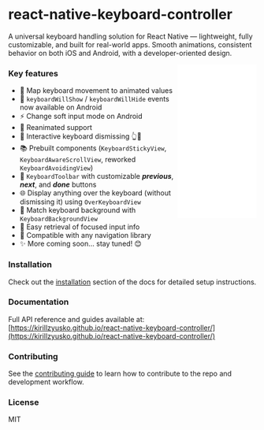 # react-native-keyboard-controller

A universal keyboard handling solution for React Native — lightweight, fully customizable, and built for real-world apps. Smooth animations, consistent behavior on both iOS and Android, with a developer-oriented design.

<div>
  <img align="right" width="32%" src="./gifs/demo.png?raw=true">
</div>

### Key features

- 🧬 Map keyboard movement to animated values
- 🧪 `keyboardWillShow` / `keyboardWillHide` events now available on Android
- ⚡ Change soft input mode on Android
- 🚀 Reanimated support
- 📱 Interactive keyboard dismissing 👆📱
- 📚 Prebuilt components (`KeyboardStickyView`, `KeyboardAwareScrollView`, reworked `KeyboardAvoidingView`)
- 📐 `KeyboardToolbar` with customizable _**previous**_, _**next**_, and _**done**_ buttons
- 🌐 Display anything over the keyboard (without dismissing it) using `OverKeyboardView`
- 🎨 Match keyboard background with `KeyboardBackgroundView`
- 📝 Easy retrieval of focused input info
- 🧭 Compatible with any navigation library
- ✨ More coming soon... stay tuned! 😊

### Installation

Check out the [installation](https://kirillzyusko.github.io/react-native-keyboard-controller/docs/installation) section of the docs for detailed setup instructions.

### Documentation

Full API reference and guides available at:  
[https://kirillzyusko.github.io/react-native-keyboard-controller/](https://kirillzyusko.github.io/react-native-keyboard-controller/)

### Contributing

See the [contributing guide](CONTRIBUTING.md) to learn how to contribute to the repo and development workflow.

### License

MIT

